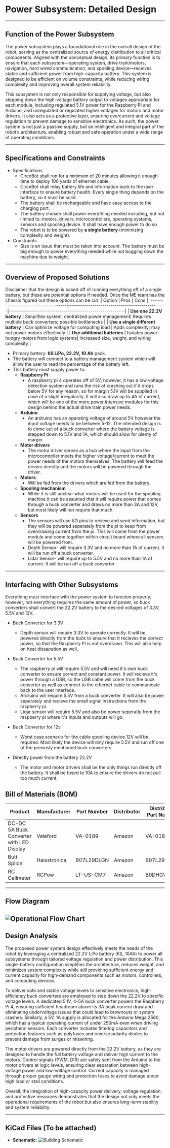 #  Power Subsystem: Detailed Design

---

## Function of the Power Subsystem

  The power subsystem plays a foundational role in the overall design of the robot, serving as the centralized source of energy distribution to all critical components. Aligned with the conceptual design, its primary function is to ensure that each subsystem—operating system, drive train/motors, navigation, hard wired communication, and spooling device—receives stable and sufficient power from high-capacity battery. This system is designed to be efficient on volume constraints, while reducing wiring complexity and improving overall system reliability.

  This subsystem is not only responsible for supplying voltage, but also stepping down the high-voltage battery output to voltages appropriate for each module, including regulated 5.1V power for the Raspberry Pi and Arduino, and unregulated or regulated higher voltages for motors and motor drivers. It also acts as a protective layer, ensuring overcurrent and voltage regulation to prevent damage to sensitive electronics. As such, the power system is not just a passive supply, but an intelligent and integral part of the robot’s architecture, enabling robust and safe operation under a wide range of operating conditions.



---

## Specifications and Constraints
- Specifications
  - CirceBot shall run for a minimum of 20 minutes allowing it enough time to deploy 100 yards of ethernet cable.
  - CirceBot shall relay battery life and information back to the user interface to ensure battery health. Every single thing depends on the battery, so it must be solid.
  - The battery shall be rechargeable and have easy access to the charging port. 
  - The battery chosen shall power everything needed including, but not limited to: motors, drivers, microcontrollers, operating systems, sensors and spooling device. It shall have enough power to do so
  - The robot is to be powered by **a single battery** (minimizing complexity and weight). 
- Constraints
  - Size is an issue that must be taken into account. The battery must be big enough to power everything needed while not bogging down the machine due to weight.

---

## Overview of Proposed Solutions
Disclaimer that the design is based off of running everything off of a single battery, but these are potential options if needed. Once the ME team has the chassis figured out these options can be cut. 
| Option                             | Pros                                           | Cons                                                    |
|------------------------------------|------------------------------------------------|---------------------------------------------------------|
| **Use one 22.2V battery**          | Simplifies system, centralized power management| Requires multiple buck converters; possible bottlenecks |
| **Use a single different battery** | Can optimize voltage for computing load        | Adds complexity; may not power motors effectively       |
| **Use additional batteries**       | Isolates power-hungry motors from logic systems| Increased size, weight, and wiring complexity           |


- Primary battery: **6S LiPo, 22.2V, 10 Ah** pack.
- The battery will connect to a battery management system which will allow the user to read the percentage of the battery left.
- This battery must supply power to:
  - **Raspberry Pi** 
    - A raspberry pi 4 operates off of 5V; however, it has a low voltage detection system and runs the risk of crashing out if it drops below 5V for any reason, so for margin 5.1V will be supplied in case of a slight irregularity. It will also draw up to 4A of current, which will be one of the more power intensive modules for this design behind the actual drive train power needs. 
  - **Arduino**
    - An ardruino has an operating voltage of around 5V however the input voltage needs to be between 5-12. The intended design is to come out of a buck converter where the battery voltage is stepped down to 5.1V and 1A, which should allow for plenty of margin.
  - **Motor drivers**
    - The motor driver serves as a hub where the input from the microcontroller meets the higher voltage/current to meet the power needs of the motors themselves. The battery will feed the drivers directly and the motors will be powered through the driver. 
  - **Motors**
    - Will be fed from the drivers which are fed from the battery.
  - **Spooling mechanism**
    - While it is still unclear what motors will be used for the spooling machine it can be assumed that it will require power that comes through a buck converter and draws no more than 3A and 12V, but most likely will not requrie that much. 
  - **Sensors**
    - The sensors will use I/O pins to recieve and send information, but they will be powered seperately from the pi to keep from overdrawing current from the pi. This will come from the power module and come together within circuit board where all sensors will be powered from.
    - Depth Sensor- will require 3.3V and no more than 1A of current. It will be run off a buck converter. 
    - Lidar Sensor- will require up to 5.5V and no more than 1A of current. It will be run off a buck converter.
---

## Interfacing with Other Subsystems
Everything must interface with the power system to function properly; however, not everything requires the same amount of power, so buck converters shall convert the 22.2V battery to the desired voltages of 3.3V, 5.5V and 12V. 
- Buck Converter for 3.3V
  - Depth sensor will require 3.3V to operate correctly. It will be powered directly from the buck to ensure that it recieves the correct power, so that the Raspberry Pi is not overdrawn. This will also help on heat dissapation as well.
 
- Buck Converter for 5.5V 
  - The raspberry pi will require 5.5V and will need it's own buck converter to ensure correct and constant power. It will recieve it's power through a USB, so the USB cable will come from the buck converter as well as connect to the ethernet cable to communicate back to the user interface.
  - Ardruino will require 5.5V from a buck converter. It will also be power seperately and recieve the small signal instructions from the raspberry pi.
  - Lidar sensor will require 5.5V and also be power seperatly from the raspberry pi where it's inputs and outputs will go.
 
- Buck Converter for 12v
  - Worst case scenario for the cable spooling device 12V will be required. Most likely the device will only require 5.5V and run off one of the previosly mentioned buck converters
- Directly power from the battery 22.2V
  - The motor and motor drivers shall be the only things run directly off the battery. It shall be fused to 10A to ensure the drivers do not pull too much current. 

## Bill of Materials (BOM)
  
| Product                                 |   Manufacturer                | Part Number     | Distributor | Distributor Part Number   | Quantity    | Price (USD) | Purchasing URL |
|-----------------------------------------|-------------------------------|-----------------|-------------|---------------------------|-------------|-------------|----------------|
|DC-DC 5A Buck Converter with LED Display | Valeford                      | VA-0189         | Amazon      | VA-0189                   | 2 (4 total) | $13.99      | [Link](https://www.amazon.com/Converter-1-25-36V-Voltage-Regulator-Display/dp/B085T73CSD/ref=sr_1_5?crid=2HCTSH5VGT9J4&dib=eyJ2IjoiMSJ9.ts4XtPSFXcv6QmYe9vAOshSzbMEvAgLm08h_fiqdBGYmJC5BjAh3HiI_JnNYOJM7ewlNdGFfhbBPaPTBVlkmbhlNxfYNxtmqWm1aJhhbeUS1iTKkG7Ii0fzFdAth4CjwlVE2_D8cjfz-cDUgguXQSWJ4o9va4fJm8N9jDp_iK7vFRvb6WTogliNLKBtczurP50ceHUyKUBM0yvu8DsSjwpwXOaPwmb3ck0eVurntfDiyNG_sm0cTwQ4f1PcJ_8LbfGcnziqfchLabw7WMoQwIL8yd60_onNg8U-UApX8QzI.yF_bYTXwRnjbbEB53mgy3fWMXNStgb6wpzY9t4lPsg4&dib_tag=se&keywords=DC-DC+buck+converters&qid=1744730775&s=electronics&sprefix=dc-dc+buck+converters%2Celectronics%2C120&sr=1-5) |
| Butt Splice          | Haisstronica | B07L29DLGN        | Amazon     | B07L29DLGN          | 1        | $19.99      | [Link](https://www.amazon.com/Haisstronica-Connectors-Gauge-Insulated-Waterproof-Electrical/dp/B07L29DLGN/ref=sr_1_2_sspa?crid=3PW6LLCKXS5O&dib=eyJ2IjoiMSJ9.Z4YyUbMciosyhKqNP5auDcibcRFrwPEBQ1Z2uhOuEQv3V3A884OAQ7lPsDnQKyoc9hV5ZGN0yD8nw9ditwNxAYbh92CkHbOwjc-taibmGVFgH-U8RHToYZFU3nSSkSwfTPDqXm4zV43qZRnYuzo8sRc3lw_ZVFp5LLRaRXzcjDUvt0GYPz5r0ZLPizXnluYT6-vsPWTbLCRRfcZpIZcW2jJjGN-22bSsQtqOJ20xbyca1fcGyWyulz6SAfeyyw8o-cDKsyQxgN-Pju8hpuv2MhoTJLCamOZMNnvo-YmwuH4.a0s1hFn3PqgIP3fEG_FPHaQb4FpdVGTRgVADcbtk-Dk&dib_tag=se&keywords=Butt%2Bsplice&qid=1744731493&s=electronics&sprefix=butt%2Bsplic%2Celectronics%2C133&sr=1-2-spons&sp_csd=d2lkZ2V0TmFtZT1zcF9hdGY&th=1) |
| RC Cellmeter          | RCPow | LT-US-CM7        | Amazon     | B0DHGV1PVK          | 1        | $8.99      | [Link](https://www.amazon.com/Cellmeter-Digital-Battery-Capacity-Controller/dp/B0DHGV1PVK/ref=sr_1_6?crid=3QMZQCDQ3RJU7&dib=eyJ2IjoiMSJ9.BSvBYWIY7ec59dVdVl7Bd9jYPQpYjvVKVJQRFscVzCOv7GeY3l2h-ashM7Qm5qF39lGq4gMWyR8xXYQRS7KJjplZH7DK3hJiy9PPk546srNhYpd2KGg4VaScArLV81slQ7xC8hQpa5eVTwsWHXbk5Ne0faaenbra6qr0N6gXQKH-LbgIEjZlfgUcz6bVZB19ZwDsD6NtrcKttLw4L2TFG-pukdTJZD18i1PUn_sYrrE.3h9p-LCmGyhNu319WkbBIi1_mIrG_di1BrrDOpJiB2c&dib_tag=se&keywords=battery%2Bmanager%2Bfor%2BLiPo&qid=1744743333&sprefix=battery%2Bmanager%2Bfor%2Blipo%2Caps%2C108&sr=8-6&th=1) |

---

## Flow Diagram

![Operational Flow Chart](https://github.com/TnTech-ECE/S25_Team1_MyCapstoneProject/blob/DD-Power-System/Detail%20Design/Power%20System/Power_System_FlowChart.png)
---

## Design Analysis

The proposed power system design effectively meets the needs of the robot by leveraging a centralized 22.2V LiPo battery (6S, 10Ah) to power all subsystems through tailored voltage regulation and power distribution. This single-battery configuration simplifies the architecture, reduces weight, and minimizes system complexity while still providing sufficient energy and current capacity for high-demand components such as motors, controllers, and computing devices.

To deliver safe and stable voltage levels to sensitive electronics, high-efficiency buck converters are employed to step down the 22.2V to specific voltage levels. A dedicated 5.1V, 4–5A buck converter powers the Raspberry Pi 4, ensuring sufficient headroom above its 3A peak current draw and eliminating undervoltage issues that could lead to brownouts or system crashes. Similarly, a 5V, 1A supply is allocated for the Arduino Mega 2560, which has a typical operating current of under 250mA even when driving peripheral sensors. Each converter includes filtering capacitors and protection features such as polyfuses and reverse polarity diodes to prevent damage from surges or miswiring.

The motor drivers are powered directly from the 22.2V battery, as they are designed to handle the full battery voltage and deliver high current to the motors. Control signals (PWM, DIR) are safely sent from the Arduino to the motor drivers at logic levels, ensuring clear separation between high-voltage power and low-voltage control. Current capacity is managed through proper gauge wiring and protection fuses to avoid damage under high load or stall conditions. 

Overall, the integration of high-capacity power delivery, voltage regulation, and protective measures demonstrates that the design not only meets the operational requirements of the robot but also ensures long-term stability and system reliability.

---

## KiCad Files (To be attached)

- **Schematic**: ![Building Schematic](https://github.com/TnTech-ECE/S25_Team1_MyCapstoneProject/blob/DD-Power-System/Detail%20Design/Power%20System/KiCadDDPowersystem.png)

